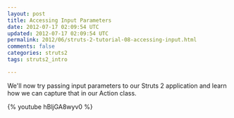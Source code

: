 ```yaml
---           
layout: post
title: Accessing Input Parameters
date: 2012-07-17 02:09:54 UTC
updated: 2012-07-17 02:09:54 UTC
permalink: 2012/06/struts-2-tutorial-08-accessing-input.html
comments: false
categories: struts2
tags: struts2_intro

---
```


We'll now try passing input parameters to our Struts 2 application and learn how we can capture that in our Action class.

{% youtube hBljGA8wyv0 %}